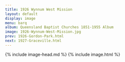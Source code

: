 ```yaml
---
title: 1926 Wynnum West Mission
layout: default
display: image
menu: barq
album: Queensland Baptist Churches 1851-1955 Album
image: 1926-Wynnum-West-Mission.jpg
prev: 1926-Gordon-Park.html
next: 1927-Graceville.html
---
```

{% include image-head.md %}
{% include image.html %}